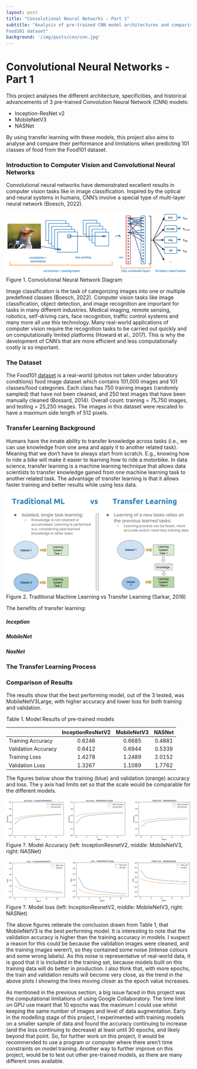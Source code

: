 ```yaml
---
layout: post
title: "Convolutional Neural Networks - Part 1"
subtitle: "Analysis of pre-trained CNN model architectures and comparison of performance on
Food101 dataset"
background: '/img/posts/cnn/cnn.jpg'
---
```


# Convolutional Neural Networks - Part 1

This project analyses the different architecture, specificities, and historical advancements of 3 pre-trained Convolution Neural Network (CNN) models:
* Inception-ResNet v2
* MobileNetV3
* NASNet

By using transfer learning with these models, this project also aims to analyse and compare their performance and limitations when predicting 101 classes of food from the Food101 dataset.

### Introduction to Computer Vision and Convolutional Neural Networks
Convolutional neural networks have demonstrated excellent results in computer vision tasks like in image classification. Inspired by the optical and neural systems in humans, CNN’s involve a special type of multi-layer neural network (Boesch, 2022).

![figure 1](/img/posts/cnn/Picture1.png)
<span class="caption text-muted">Figure 1. Convolutional Neural Network Diagram</span>

Image classification is the task of categorizing images into one or multiple predefined classes (Boesch, 2022). Computer vision tasks like image classification, object detection, and image recognition are important for tasks in many different industries. Medical imaging, remote sensing, robotics, self-driving cars, face recognition, traffic control systems and many more all use this technology. Many real-world applications of computer vision require the recognition tasks to be carried out quickly and on computationally limited platforms (Howard et al., 2017). This is why the development of CNN’s that are more efficient and less computationally costly is so important.

### The Dataset
The Food101 [dataset](https://www.kaggle.com/datasets/dansbecker/food-101) is a real-world (photos not taken under laboratory conditions) food image dataset which contains 101,000 images and 101 classes/food categories.
Each class has 750 training images (randomly sampled) that have not been cleaned, and 250 test images that have been manually cleaned (Bossard, 2014). Overall count: training = 75,750 images, and testing = 25,250 images.
The images in this dataset were rescaled to have a maximum side length of 512 pixels.

### Transfer Learning Background
Humans have the innate ability to transfer knowledge across tasks (i.e., we can use knowledge from one area and apply it to another related task). Meaning that we don’t have to always start from scratch. E.g., knowing how to ride a bike will make it easier to learning how to ride a motorbike.
In data science, transfer learning is a machine learning technique that allows data scientists to transfer knowledge gained from one machine learning task to another related task. The advantage of transfer learning is that it allows faster training and better results while using less data.

![figure 2](/img/posts/cnn/Picture2.png)
<span class="caption text-muted">Figure 2. Traditional Machine Learning vs Transfer Learning (Sarkar, 2018)</span>

The benefits of transfer learning:


##### Inception

##### MobileNet

##### NasNet


### The Transfer Learning Process

### Comparison of Results

The results show that the best performing model, out of the 3 tested, was MobileNetV3Large, with higher accuracy and lower loss for both training and validation.

<span class="caption text-muted">Table 1. Model Results of pre-trained models</span>

|       | InceptionResNetV2   | MobileNetV3   | NASNet   |
| ----------- | :----: | :----: | :----: |
| Training Accuracy      | 0.6246       | 0.6685       | 0.4881       |
| Validation Accuracy   | 0.6412        | 0.6944        | 0.5339        |
| Training Loss      | 1.4278       | 1.2489       | 2.0152       |
| Validation Loss   | 1.3267        | 1.1089        | 1.7762        |

The figures below show the training (blue) and validation (orange) accuracy and loss. The y
axis had limits set so that the scale would be comparable for the different models.

![figure ?](/img/posts/cnn/acc.png)
<span class="caption text-muted">Figure ?. Model Accuracy (left: InceptionResnetV2, middle: MobileNetV3, right: NASNet)</span>

![figure ?](/img/posts/cnn/loss.png)
<span class="caption text-muted">Figure ?. Model loss (left: InceptionResnetV2, middle: MobileNetV3, right: NASNet)</span>

The above figures reiterate the conclusion drawn from Table 1, that MobileNetV3 is the best performing model. It is interesting to note that the validation accuracy is higher than the training accuracy in models. I suspect a reason for this could be because the validation images were cleaned, and the training images weren’t, so they contained some noise (intense colours and some wrong labels). As this noise is representative of real-world data, it is good that it is included in the training set, because models built on this training data will do better in production. I also think that, with more epochs, the train and validation results will become very close, as the trend in the above plots I showing the lines moving closer as the epoch value increases.

As mentioned in the previous section, a big issue faced in this project was the computational limitations of using Google Collaboratory. The time limit on GPU use meant that 10 epochs was the maximum I could use whilst keeping the same number of images and level of data augmentation. Early in the modelling stage of this project, I experimented with training models on a smaller sample of data and found the accuracy continuing to increase (and the loss continuing to decrease) at least until 30 epochs, and likely beyond that point. So, for further work on this project, it would be recommended to use a program or computer where there aren’t time constraints on model training.
Another way to further improve on this project, would be to test out other pre-trained models, as there are many different ones available.